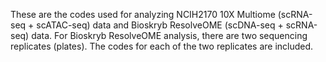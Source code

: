 These are the codes used for analyzing NCIH2170 10X Multiome (scRNA-seq + scATAC-seq) data and Bioskryb ResolveOME (scDNA-seq + scRNA-seq) data.
For Bioskryb ResolveOME analysis, there are two sequencing replicates (plates). The codes for each of the two replicates are included.
